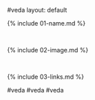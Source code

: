 #veda
layout: default

{% include 01-name.md %}


<br>

{% include 02-image.md %}

<br>

{% include 03-links.md %}

#veda
#veda
#veda

